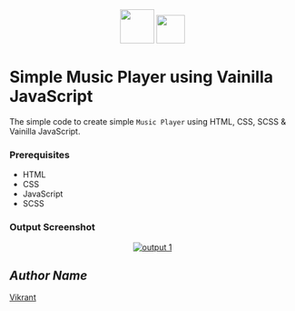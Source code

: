 <div align="center">
  <img height="60" src="https://user-images.githubusercontent.com/85709371/161901672-21f40343-eb83-4fe0-a50d-5777ea525dc2.png">
  <img height="50" src="https://user-images.githubusercontent.com/85709371/160286209-622d2990-13e6-46a3-9877-2a0b73bb386d.png">
</div>

# Simple Music Player using Vainilla JavaScript

The simple code to create simple `Music Player` using HTML, CSS, SCSS & Vainilla JavaScript.

### Prerequisites
- HTML
- CSS
- JavaScript
- SCSS

### Output Screenshot
<p align="center">
  <a href="Outputs/output1.png"><img src="https://user-images.githubusercontent.com/85709371/150833327-f0a27b5f-c280-4ed0-9d4a-0f24bf3e4d07.png" alt="output 1"></a>
</p>

<!-- Visit <a href="https://thevkrant.github.io/music-player/">Here</a> -->

## *Author Name*
[Vikrant](https://github.com/thevkrant)
